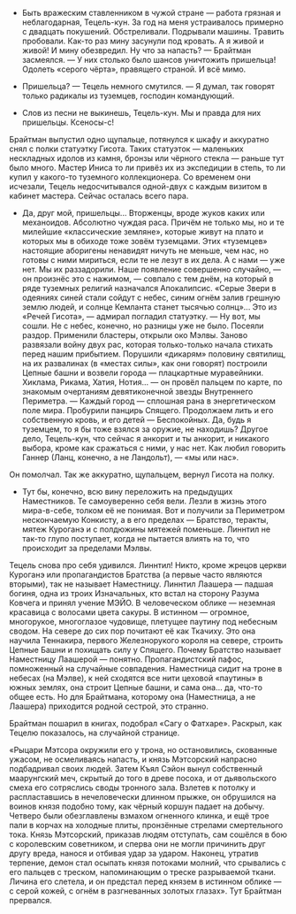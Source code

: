 - Быть вражеским ставленником в чужой стране — работа грязная и неблагодарная, Тецель-кун. За год на меня устраивалось примерно с двадцать покушений. Обстреливали. Подрывали машины. Травить пробовали. Как-то раз мину засунули под кровать. А я живой и живой! И мину обезвредил. Ну что за напасть? — Брайтман засмеялся. — У них столько было шансов уничтожить пришельца! Одолеть «серого чёрта», правящего страной. И всё мимо.

- Пришельца? — Тецель немного смутился. — Я думал, так говорят только радикалы из туземцев, господин командующий.
- Слов из песни не выкинешь, Тецель-кун. Мы и правда для них пришельцы. Ксеносы-с!

Брайтман выпустил одно щупальце, потянулся к шкафу и аккуратно снял с полки статуэтку Гисота. Таких статуэток — маленьких нескладных идолов из камня, бронзы или чёрного стекла — раньше тут было много. Мастер Иниса то ли привёз их из экспедиции в степь, то ли купил у какого-то туземного коллекционера. Со временем они исчезали, Тецель недосчитывался одной-двух с каждым визитом в кабинет мастера. Сейчас осталась всего пара. 

- Да, друг мой, пришельцы... Вторженцы, вроде жуков каких или механоидов. Абсолютно чуждая раса. Причём не только мы, но и те милейшие «классические земляне», которые живут на плато и которых мы в обиходе тоже зовём туземцами. Этих «туземцев» настоящие аборигены ненавидят ничуть не меньше, чем нас, но готовы с ними мириться, если те не лезут в их дела. А с нами — уже нет. Мы их раззадорили. Наше появление совершенно случайно, — он произнёс это с нажимом, — совпало с тем днём, на который в ряде туземных религий назначался Апокалипсис. «Серые Звери в одеяниях синей стали сойдут с небес, синим огнём залив грешную землю людей, и солнце Кемланта станет тысячью солнц»... Это из «Речей Гисота», — адмирал погладил статуэтку. — Ну вот, мы сошли. Не с небес, конечно, но разницы уже не было. Посеяли раздор. Применили бластеры, открыли око Мэлвы. Заново развязали войну двух рас, которая только-только начала стихать перед нашим прибытием. Порушили «дикарям» половину святилищ, на их развалинах (в «местах силы», как они говорят) построили Цепные башни и возвели города — плацкартные муравейники. Хиклама, Рикама, Хатия, Нотия... — он провёл пальцем по карте, по знакомым очертаниям девятиконечной звезды Внутреннего Периметра. — Каждый город — сплошная рана в энергетическом поле мира. Пробурили панцирь Спящего. Продолжаем лить и его собственную кровь, и его детей — Беспокойных. Да, будь я туземцем, то я бы тоже взялся за оружие, не находишь? Другое дело, Тецель-кун, что сейчас я анкорит и ты анкорит, и никакого выбора, кроме как сражаться с ними, у нас нет. Как любил говорить Ганнер (Ланц, конечно, а не Ландольт), — «мы или нас».

Он помолчал. Так же аккуратно, щупальцем, вернул Гисота на полку.

- Тут бы, конечно, всю вину переложить на предыдущих Наместников. Те самоуверенно себя вели. Лезли в жизнь этого мира-в-себе, толком её не понимая. Вот и получили за Периметром нескончаемую Конкисту, а в его пределах — Братство, теракты, мятеж Куроганэ и с полдюжины мятежей поменьше. Линнтил не так-то глупо поступает, когда не пытается влиять на то, что происходит за пределами Мэлвы.

Тецель снова про себя удивился. Линнтил! Никто, кроме жрецов церкви Куроганэ или пропагандистов Братства (а первые часто являются вторыми), так не называет Наместницу. Линнтил Лаашера — падшая богиня, одна из троих Изначальных, кто встал на сторону Разума Ковчега и принял учение МЭЙО. В человеческом облике — неземная красавица с волосами цвета сакуры. В истинном — огромное, многорукое, многоглазое чудовище, плетущее паутину под небесным сводом. На севере до сих пор почитают её как Ткачиху. Это она научила Теннакира, первого Железнорукого короля на севере, строить Цепные Башни и похищать силу у Спящего. Почему Братство называет Наместницу Лаашерой — понятно. Пропагандистский пафос, помноженный на случайные совпадения. Наместница сидит на троне в небесах (на Мэлве), к ней сходятся все нити цеховой «паутины» в южных землях, она строит Цепные башни, и сама она… да, что-то общее есть. Но для Брайтмана, которому она (Наместница, а не Лаашера) приходится родной сестрой, это странно.


Брайтман пошарил в книгах, подобрал «Сагу о Фатхаре». Раскрыл, как Тецелю показалось, на случайной странице.

«Рыцари Мэтсора окружили его у трона, но остановились, скованные ужасом, не осмеливаясь напасть, и князь Мэтсорский напрасно подбадривал своих людей. Затем Къял Сэйон вынул собственный маарунгский меч, скрытый до того в древе посоха, и от дьявольского смеха его сотряслись своды тронного зала. Взлетев к потолку и распластавшись в нечеловечески длинном прыжке, он обрушился на воинов князя подобно тому, как чёрный коршун падает на добычу. Четверо были обезглавлены взмахом огненного клинка, и ещё трое пали в корчах на холодные плиты, пронзённые стрелами смертельного тока. Князь Мэтсорский, приказав людям отступать, сам сошёлся в бою с королевским советником, и сперва они не могли причинить друг другу вреда, нанося и отбивая удар за ударом. Наконец, утратив терпение, демон стал осыпать князя потоками молний, что срывались с его пальцев с треском, напоминающим о треске разрываемой ткани. Личина его слетела, и он предстал перед князем в истинном облике — с серой кожей, с огнём в разгневанных золотых глазах». Тут Брайтман прервался.
